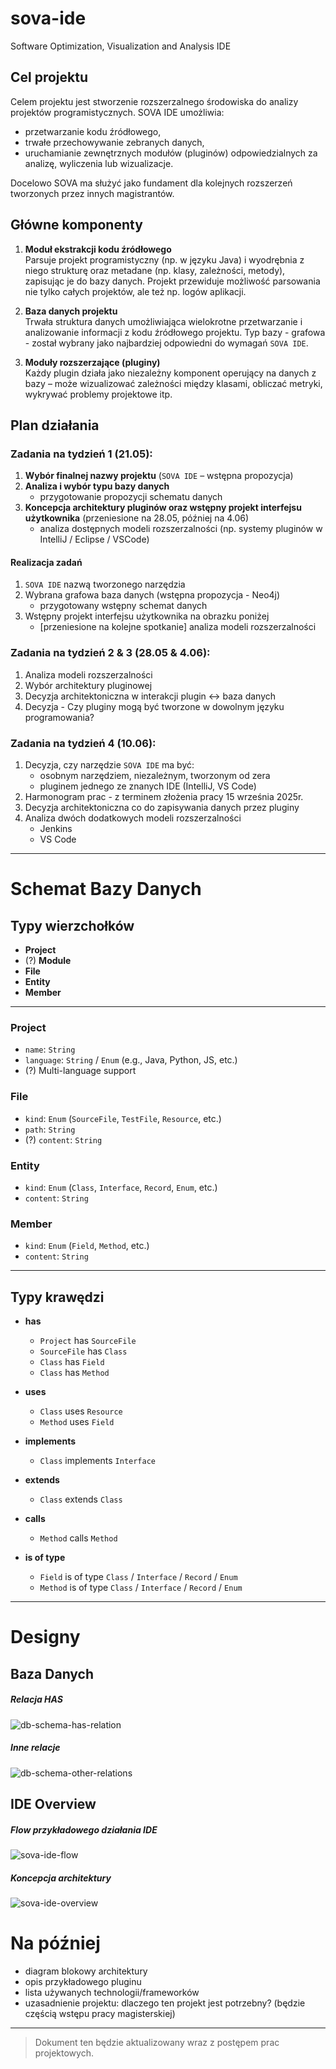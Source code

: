 # sova-ide
Software Optimization, Visualization and Analysis IDE

## Cel projektu

Celem projektu jest stworzenie rozszerzalnego środowiska do analizy projektów programistycznych.
SOVA IDE umożliwia:
- przetwarzanie kodu źródłowego,
- trwałe przechowywanie zebranych danych,
- uruchamianie zewnętrznych modułów (pluginów) odpowiedzialnych za analizę, wyliczenia lub wizualizacje.

Docelowo SOVA ma służyć jako fundament dla kolejnych rozszerzeń tworzonych przez innych magistrantów.

## Główne komponenty

1. **Moduł ekstrakcji kodu źródłowego**  
   Parsuje projekt programistyczny (np. w języku Java) i wyodrębnia z niego strukturę oraz metadane (np. klasy, zależności, metody), zapisując je do bazy danych. Projekt przewiduje możliwość parsowania nie tylko całych projektów, ale też np. logów aplikacji.

2. **Baza danych projektu**  
   Trwała struktura danych umożliwiająca wielokrotne przetwarzanie i analizowanie informacji z kodu źródłowego projektu. Typ bazy - grafowa - został wybrany jako najbardziej odpowiedni do wymagań `SOVA IDE`.

3. **Moduły rozszerzające (pluginy)**  
   Każdy plugin działa jako niezależny komponent operujący na danych z bazy – może wizualizować zależności między klasami, obliczać metryki, wykrywać problemy projektowe itp.

## Plan działania

### Zadania na tydzień 1 (21.05):

1. **Wybór finalnej nazwy projektu** (`SOVA IDE` – wstępna propozycja)
2. **Analiza i wybór typu bazy danych**  
   + przygotowanie propozycji schematu danych
3. **Koncepcja architektury pluginów oraz wstępny projekt interfejsu użytkownika** (przeniesione na 28.05, później na 4.06)
   + analiza dostępnych modeli rozszerzalności (np. systemy pluginów w IntelliJ / Eclipse / VSCode)

#### Realizacja zadań
1. `SOVA IDE` nazwą tworzonego narzędzia
2. Wybrana grafowa baza danych (wstępna propozycja - Neo4j)
   + przygotowany wstępny schemat danych
3. Wstępny projekt interfejsu użytkownika na obrazku poniżej
   + [przeniesione na kolejne spotkanie] analiza modeli rozszerzalności

### Zadania na tydzień 2 & 3 (28.05 & 4.06):
1. Analiza modeli rozszerzalności
2. Wybór architektury pluginowej
3. Decyzja architektoniczna w interakcji plugin <-> baza danych
4. Decyzja - Czy pluginy mogą być tworzone w dowolnym języku programowania?

### Zadania na tydzień 4 (10.06):
1. Decyzja, czy narzędzie `SOVA IDE` ma być:
   + osobnym narzędziem, niezależnym, tworzonym od zera
   + pluginem jednego ze znanych IDE (IntelliJ, VS Code)
2. Harmonogram prac - z terminem złożenia pracy 15 września 2025r.
3. Decyzja architektoniczna co do zapisywania danych przez pluginy
4. Analiza dwóch dodatkowych modeli rozszerzalności
   + Jenkins
   + VS Code

---

# Schemat Bazy Danych 
## Typy wierzchołków

- **Project**
- (?) **Module**
- **File**
- **Entity**
- **Member**

---

### Project
- `name`: `String`
- `language`: `String` / `Enum` (e.g., Java, Python, JS, etc.)
- (?) Multi-language support

### File
- `kind`: `Enum` (`SourceFile`, `TestFile`, `Resource`, etc.)
- `path`: `String`
- (?) `content`: `String`

### Entity
- `kind`: `Enum` (`Class`, `Interface`, `Record`, `Enum`, etc.)
- `content`: `String`

### Member
- `kind`: `Enum` (`Field`, `Method`, etc.)
- `content`: `String`

---

## Typy krawędzi

- **has**
  - `Project` has `SourceFile`
  - `SourceFile` has `Class`
  - `Class` has `Field`
  - `Class` has `Method`

- **uses**
  - `Class` uses `Resource`
  - `Method` uses `Field`

- **implements**
  - `Class` implements `Interface`

- **extends**
  - `Class` extends `Class`

- **calls**
  - `Method` calls `Method`

- **is of type**
  - `Field` is of type `Class` / `Interface` / `Record` / `Enum`
  - `Method` is of type `Class` / `Interface` / `Record` / `Enum`

---

# Designy
## Baza Danych
##### Relacja HAS
![db-schema-has-relation](https://github.com/user-attachments/assets/bcda2a24-5d69-491f-815c-9618ef40b48a)
##### Inne relacje
![db-schema-other-relations](https://github.com/user-attachments/assets/a7fa9c44-5513-4b14-ae01-9ae90cff7e4a)

## IDE Overview
##### Flow przykładowego działania IDE
![sova-ide-flow](https://github.com/user-attachments/assets/41ca5331-0d8a-4be9-8ec6-1d264a83657e)
##### Koncepcja architektury
![sova-ide-overview](https://github.com/user-attachments/assets/a70537d7-08f5-42e8-9272-faaa94d3c0fb)


# Na później

- diagram blokowy architektury
- opis przykładowego pluginu
- lista używanych technologii/frameworków
- uzasadnienie projektu: dlaczego ten projekt jest potrzebny? (będzie częścią wstępu pracy magisterskiej)

---

> Dokument ten będzie aktualizowany wraz z postępem prac projektowych.
